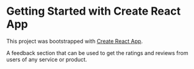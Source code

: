 # Getting Started with Create React App

This project was bootstrapped with [Create React App](https://github.com/facebook/create-react-app).

A feedback section that can be used to get the ratings and reviews from users of any service or product. 
